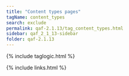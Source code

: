 ```yaml
---
title: "Content types pages"
tagName: content_types
search: exclude
permalink: qaf-2.1.13/tag_content_types.html
sidebar: qaf_2_1_13-sidebar
folder: qaf-2.1.13
---
```

{% include taglogic.html %}

{% include links.html %}
